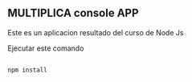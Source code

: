 ## MULTIPLICA console APP

Este es un aplicacion resultado del curso de Node Js


Ejecutar este comando

```

npm install

```